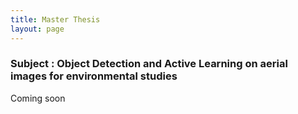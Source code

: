 ```yaml
---
title: Master Thesis
layout: page
---
```


### Subject : Object Detection and Active Learning on aerial images for environmental studies

Coming soon